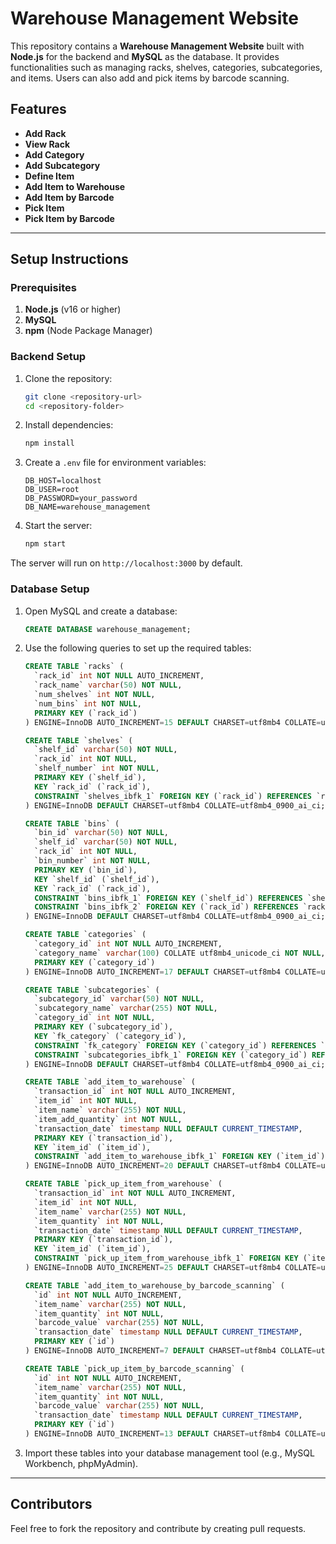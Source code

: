 # Warehouse Management Website

This repository contains a **Warehouse Management Website** built with **Node.js** for the backend and **MySQL** as the database. It provides functionalities such as managing racks, shelves, categories, subcategories, and items. Users can also add and pick items by barcode scanning.

## Features

- **Add Rack**
- **View Rack**
- **Add Category**
- **Add Subcategory**
- **Define Item**
- **Add Item to Warehouse**
- **Add Item by Barcode**
- **Pick Item**
- **Pick Item by Barcode**

---

## Setup Instructions

### Prerequisites

1. **Node.js** (v16 or higher)
2. **MySQL**
3. **npm** (Node Package Manager)

### Backend Setup

1. Clone the repository:
   ```bash
   git clone <repository-url>
   cd <repository-folder>
   ```

2. Install dependencies:
   ```bash
   npm install
   ```

3. Create a `.env` file for environment variables:
   ```
   DB_HOST=localhost
   DB_USER=root
   DB_PASSWORD=your_password
   DB_NAME=warehouse_management
   ```

4. Start the server:
   ```bash
   npm start
   ```

The server will run on `http://localhost:3000` by default.

### Database Setup

1. Open MySQL and create a database:
   ```sql
   CREATE DATABASE warehouse_management;
   ```

2. Use the following queries to set up the required tables:

   ```sql
   CREATE TABLE `racks` (
     `rack_id` int NOT NULL AUTO_INCREMENT,
     `rack_name` varchar(50) NOT NULL,
     `num_shelves` int NOT NULL,
     `num_bins` int NOT NULL,
     PRIMARY KEY (`rack_id`)
   ) ENGINE=InnoDB AUTO_INCREMENT=15 DEFAULT CHARSET=utf8mb4 COLLATE=utf8mb4_0900_ai_ci;

   CREATE TABLE `shelves` (
     `shelf_id` varchar(50) NOT NULL,
     `rack_id` int NOT NULL,
     `shelf_number` int NOT NULL,
     PRIMARY KEY (`shelf_id`),
     KEY `rack_id` (`rack_id`),
     CONSTRAINT `shelves_ibfk_1` FOREIGN KEY (`rack_id`) REFERENCES `racks` (`rack_id`)
   ) ENGINE=InnoDB DEFAULT CHARSET=utf8mb4 COLLATE=utf8mb4_0900_ai_ci;

   CREATE TABLE `bins` (
     `bin_id` varchar(50) NOT NULL,
     `shelf_id` varchar(50) NOT NULL,
     `rack_id` int NOT NULL,
     `bin_number` int NOT NULL,
     PRIMARY KEY (`bin_id`),
     KEY `shelf_id` (`shelf_id`),
     KEY `rack_id` (`rack_id`),
     CONSTRAINT `bins_ibfk_1` FOREIGN KEY (`shelf_id`) REFERENCES `shelves` (`shelf_id`),
     CONSTRAINT `bins_ibfk_2` FOREIGN KEY (`rack_id`) REFERENCES `racks` (`rack_id`)
   ) ENGINE=InnoDB DEFAULT CHARSET=utf8mb4 COLLATE=utf8mb4_0900_ai_ci;

   CREATE TABLE `categories` (
     `category_id` int NOT NULL AUTO_INCREMENT,
     `category_name` varchar(100) COLLATE utf8mb4_unicode_ci NOT NULL,
     PRIMARY KEY (`category_id`)
   ) ENGINE=InnoDB AUTO_INCREMENT=17 DEFAULT CHARSET=utf8mb4 COLLATE=utf8mb4_unicode_ci;

   CREATE TABLE `subcategories` (
     `subcategory_id` varchar(50) NOT NULL,
     `subcategory_name` varchar(255) NOT NULL,
     `category_id` int NOT NULL,
     PRIMARY KEY (`subcategory_id`),
     KEY `fk_category` (`category_id`),
     CONSTRAINT `fk_category` FOREIGN KEY (`category_id`) REFERENCES `categories` (`category_id`),
     CONSTRAINT `subcategories_ibfk_1` FOREIGN KEY (`category_id`) REFERENCES `categories` (`category_id`)
   ) ENGINE=InnoDB DEFAULT CHARSET=utf8mb4 COLLATE=utf8mb4_0900_ai_ci;

   CREATE TABLE `add_item_to_warehouse` (
     `transaction_id` int NOT NULL AUTO_INCREMENT,
     `item_id` int NOT NULL,
     `item_name` varchar(255) NOT NULL,
     `item_add_quantity` int NOT NULL,
     `transaction_date` timestamp NULL DEFAULT CURRENT_TIMESTAMP,
     PRIMARY KEY (`transaction_id`),
     KEY `item_id` (`item_id`),
     CONSTRAINT `add_item_to_warehouse_ibfk_1` FOREIGN KEY (`item_id`) REFERENCES `items` (`item_id`) ON DELETE CASCADE
   ) ENGINE=InnoDB AUTO_INCREMENT=20 DEFAULT CHARSET=utf8mb4 COLLATE=utf8mb4_0900_ai_ci;

   CREATE TABLE `pick_up_item_from_warehouse` (
     `transaction_id` int NOT NULL AUTO_INCREMENT,
     `item_id` int NOT NULL,
     `item_name` varchar(255) NOT NULL,
     `item_quantity` int NOT NULL,
     `transaction_date` timestamp NULL DEFAULT CURRENT_TIMESTAMP,
     PRIMARY KEY (`transaction_id`),
     KEY `item_id` (`item_id`),
     CONSTRAINT `pick_up_item_from_warehouse_ibfk_1` FOREIGN KEY (`item_id`) REFERENCES `items` (`item_id`) ON DELETE CASCADE
   ) ENGINE=InnoDB AUTO_INCREMENT=25 DEFAULT CHARSET=utf8mb4 COLLATE=utf8mb4_0900_ai_ci;

   CREATE TABLE `add_item_to_warehouse_by_barcode_scanning` (
     `id` int NOT NULL AUTO_INCREMENT,
     `item_name` varchar(255) NOT NULL,
     `item_quantity` int NOT NULL,
     `barcode_value` varchar(255) NOT NULL,
     `transaction_date` timestamp NULL DEFAULT CURRENT_TIMESTAMP,
     PRIMARY KEY (`id`)
   ) ENGINE=InnoDB AUTO_INCREMENT=7 DEFAULT CHARSET=utf8mb4 COLLATE=utf8mb4_0900_ai_ci;

   CREATE TABLE `pick_up_item_by_barcode_scanning` (
     `id` int NOT NULL AUTO_INCREMENT,
     `item_name` varchar(255) NOT NULL,
     `item_quantity` int NOT NULL,
     `barcode_value` varchar(255) NOT NULL,
     `transaction_date` timestamp NULL DEFAULT CURRENT_TIMESTAMP,
     PRIMARY KEY (`id`)
   ) ENGINE=InnoDB AUTO_INCREMENT=13 DEFAULT CHARSET=utf8mb4 COLLATE=utf8mb4_0900_ai_ci;
   ```

3. Import these tables into your database management tool (e.g., MySQL Workbench, phpMyAdmin).

---


## Contributors

Feel free to fork the repository and contribute by creating pull requests.

